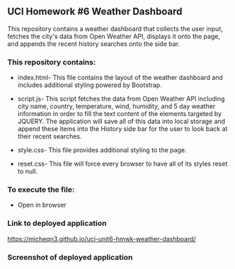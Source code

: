 ## UCI Homework #6 Weather Dashboard

This repository contains a weather dashboard that collects the user input, fetches the city's data from Open Weather API, 
displays it onto the page, and appends the recent history searches onto the side bar.

### This repository contains: 

  - index.html- This file contains the layout of the weather dashboard and includes additional styling powered by Bootstrap.

  - script.js- This script fetches the data from Open Weather API including city name, country, temperature, wind, humidity, and 5 day weather 
  information in order to fill the text content of the elements targeted by JQUERY. The application will save all of this data into local
  storage and append these items into the History side bar for the user to look back at their recent searches.

  - style.css- This file provides additional styling to the page.

  - reset.css- This file will force every browser to have all of its styles reset to null.
  
### To execute the file: 

- Open in browser

### Link to deployed application

https://micheqn3.github.io/uci-unit6-hmwk-weather-dashboard/


### Screenshot of deployed application 





